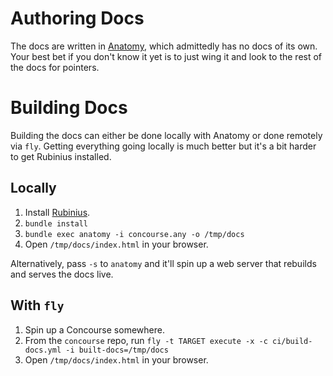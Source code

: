 # Authoring Docs

The docs are written in [Anatomy](https://github.com/vito/anatomy), which
admittedly has no docs of its own. Your best bet if you don't know it yet is to
just wing it and look to the rest of the docs for pointers.

# Building Docs

Building the docs can either be done locally with Anatomy or done remotely via
`fly`. Getting everything going locally is much better but it's a bit harder to
get Rubinius installed.

## Locally

1. Install [Rubinius](https://rubini.us).
1. `bundle install`
1. `bundle exec anatomy -i concourse.any -o /tmp/docs`
1. Open `/tmp/docs/index.html` in your browser.

Alternatively, pass `-s` to `anatomy` and it'll spin up a web server that
rebuilds and serves the docs live.

## With `fly`

1. Spin up a Concourse somewhere.
1. From the `concourse` repo, run `fly -t TARGET execute -x -c ci/build-docs.yml -i built-docs=/tmp/docs`
1. Open `/tmp/docs/index.html` in your browser.
